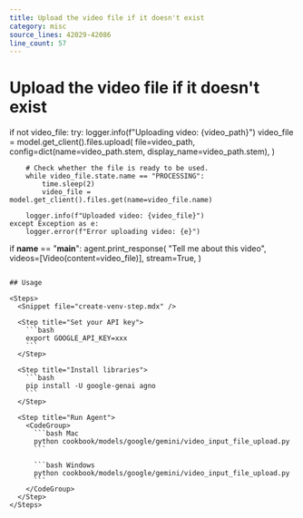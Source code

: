 ```yaml
---
title: Upload the video file if it doesn't exist
category: misc
source_lines: 42029-42086
line_count: 57
---
```


# Upload the video file if it doesn't exist
if not video_file:
    try:
        logger.info(f"Uploading video: {video_path}")
        video_file = model.get_client().files.upload(
            file=video_path,
            config=dict(name=video_path.stem, display_name=video_path.stem),
        )

        # Check whether the file is ready to be used.
        while video_file.state.name == "PROCESSING":
            time.sleep(2)
            video_file = model.get_client().files.get(name=video_file.name)

        logger.info(f"Uploaded video: {video_file}")
    except Exception as e:
        logger.error(f"Error uploading video: {e}")

if __name__ == "__main__":
    agent.print_response(
        "Tell me about this video",
        videos=[Video(content=video_file)],
        stream=True,
    )
```

## Usage

<Steps>
  <Snippet file="create-venv-step.mdx" />

  <Step title="Set your API key">
    ```bash
    export GOOGLE_API_KEY=xxx
    ```
  </Step>

  <Step title="Install libraries">
    ```bash
    pip install -U google-genai agno
    ```
  </Step>

  <Step title="Run Agent">
    <CodeGroup>
      ```bash Mac
      python cookbook/models/google/gemini/video_input_file_upload.py
      ```

      ```bash Windows
      python cookbook/models/google/gemini/video_input_file_upload.py
      ```
    </CodeGroup>
  </Step>
</Steps>


